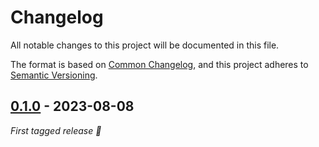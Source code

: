# Changelog

All notable changes to this project will be documented in this file.

The format is based on [Common Changelog](https://common-changelog.org/), and
this project adheres to
[Semantic Versioning](https://semver.org/spec/v2.0.0.html).

## [0.1.0] - 2023-08-08

_First tagged release 🎉_


[0.1.0]: https://github.com/apibara/dna/releases/tag/sink-mongo/v0.1.0
